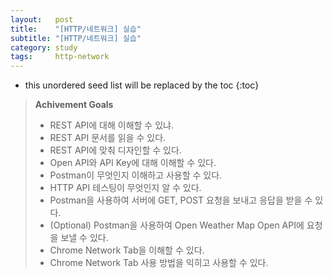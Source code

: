 ```yaml
---
layout:   post
title:    "[HTTP/네트워크] 실습"
subtitle: "[HTTP/네트워크] 실습"
category: study
tags:     http-network
---
```





* this unordered seed list will be replaced by the toc
{:toc}

> **Achivement Goals**
>
> * REST API에 대해 이해할 수 있냐.
> * REST API 문서를 읽을 수 있다.
> * REST API에 맞춰 디자인할 수 있다.
> * Open API와 API Key에 대해 이해할 수 있다.
> * Postman이 무엇인지 이해하고 사용할 수 있다.
> * HTTP API 테스팅이 무엇인지 알 수 있다.
> * Postman을 사용하여 서버에 GET, POST 요청을 보내고 응답을 받을 수 있다.
> * (Optional) Postman을 사용하여 Open Weather Map Open API에 요청을 보낼 수 있다.
> * Chrome Network Tab을 이해할 수 있다.
> * Chrome Network Tab 사용 방법을 익히고 사용할 수 있다.

<!--more-->
